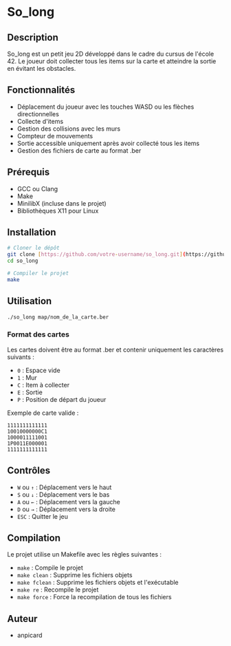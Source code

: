 # So_long

## Description
So_long est un petit jeu 2D développé dans le cadre du cursus de l'école 42. Le joueur doit collecter tous les items sur la carte et atteindre la sortie en évitant les obstacles.

## Fonctionnalités
- Déplacement du joueur avec les touches WASD ou les flèches directionnelles
- Collecte d'items
- Gestion des collisions avec les murs
- Compteur de mouvements
- Sortie accessible uniquement après avoir collecté tous les items
- Gestion des fichiers de carte au format .ber

## Prérequis
- GCC ou Clang
- Make
- MinilibX (incluse dans le projet)
- Bibliothèques X11 pour Linux

## Installation
```bash
# Cloner le dépôt
git clone [https://github.com/votre-username/so_long.git](https://github.com/antoninpicard/42_so_long)
cd so_long

# Compiler le projet
make
```

## Utilisation
```bash
./so_long map/nom_de_la_carte.ber
```

### Format des cartes
Les cartes doivent être au format .ber et contenir uniquement les caractères suivants :
- `0` : Espace vide
- `1` : Mur
- `C` : Item à collecter
- `E` : Sortie
- `P` : Position de départ du joueur

Exemple de carte valide :
```
1111111111111
10010000000C1
1000011111001
1P0011E000001
1111111111111
```

## Contrôles
- `W` ou `↑` : Déplacement vers le haut
- `S` ou `↓` : Déplacement vers le bas
- `A` ou `←` : Déplacement vers la gauche
- `D` ou `→` : Déplacement vers la droite
- `ESC` : Quitter le jeu

## Compilation
Le projet utilise un Makefile avec les règles suivantes :
- `make` : Compile le projet
- `make clean` : Supprime les fichiers objets
- `make fclean` : Supprime les fichiers objets et l'exécutable
- `make re` : Recompile le projet
- `make force` : Force la recompilation de tous les fichiers

## Auteur
- anpicard
